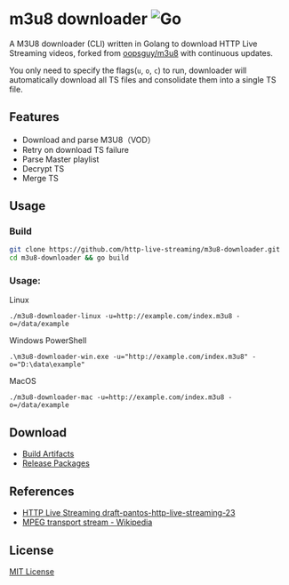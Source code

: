 # m3u8 downloader ![Go](https://github.com/http-live-streaming/m3u8-downloader/workflows/Go/badge.svg?branch=master)
A M3U8 downloader (CLI) written in Golang to download HTTP Live Streaming videos, forked from [oopsguy/m3u8](https://github.com/oopsguy/m3u8) with continuous updates.

You only need to specify the flags(`u`, `o`, `c`) to run, downloader will automatically download all TS files and consolidate them into a single TS file.

## Features

- Download and parse M3U8（VOD）
- Retry on download TS failure
- Parse Master playlist
- Decrypt TS
- Merge TS

## Usage

### Build

```bash
git clone https://github.com/http-live-streaming/m3u8-downloader.git
cd m3u8-downloader && go build
```

### Usage:

Linux

```
./m3u8-downloader-linux -u=http://example.com/index.m3u8 -o=/data/example
```

Windows PowerShell

```
.\m3u8-downloader-win.exe -u="http://example.com/index.m3u8" -o="D:\data\example"
```

MacOS

```
./m3u8-downloader-mac -u=http://example.com/index.m3u8 -o=/data/example
```

## Download

- [Build Artifacts](https://github.com/http-live-streaming/m3u8-downloader/actions)
- [Release Packages](https://github.com/http-live-streaming/m3u8-downloader/releases)

## References

- [HTTP Live Streaming draft-pantos-http-live-streaming-23](https://tools.ietf.org/html/draft-pantos-http-live-streaming-23#section-4.3.4.2)
- [MPEG transport stream - Wikipedia](https://en.wikipedia.org/wiki/MPEG_transport_stream)

## License

[MIT License](./LICENSE)
